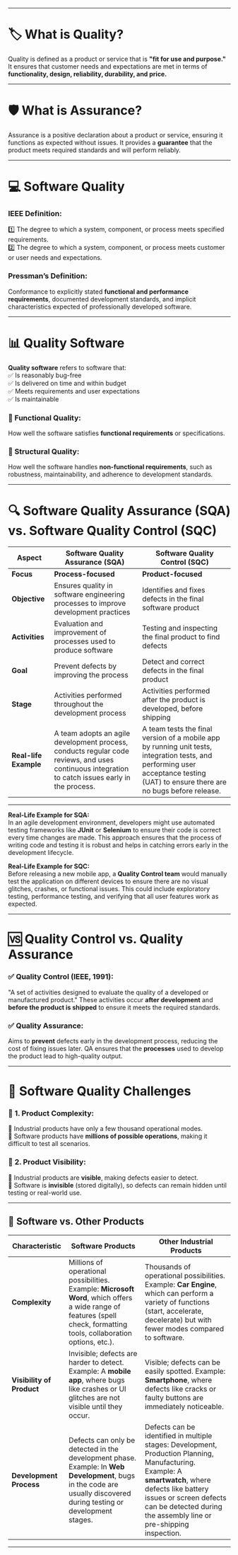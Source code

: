 
---

# 🏷️ **What is Quality?**  

Quality is defined as a product or service that is **"fit for use and purpose."** It ensures that customer needs and expectations are met in terms of **functionality, design, reliability, durability, and price.**  

---

# 🛡️ **What is Assurance?**  

Assurance is a positive declaration about a product or service, ensuring it functions as expected without issues. It provides a **guarantee** that the product meets required standards and will perform reliably.  

---

# 💻 **Software Quality**  

### **IEEE Definition:**  
1️⃣ The degree to which a system, component, or process meets specified requirements.  
2️⃣ The degree to which a system, component, or process meets customer or user needs and expectations.  

### **Pressman’s Definition:**  
Conformance to explicitly stated **functional and performance requirements**, documented development standards, and implicit characteristics expected of professionally developed software.  

---

# 📊 **Quality Software**  

**Quality software** refers to software that:  
✅ Is reasonably bug-free  
✅ Is delivered on time and within budget  
✅ Meets requirements and user expectations  
✅ Is maintainable  

### **🔹 Functional Quality:**  
How well the software satisfies **functional requirements** or specifications.  

### **🔹 Structural Quality:**  
How well the software handles **non-functional requirements**, such as robustness, maintainability, and adherence to development standards.  


---

# 🔍 **Software Quality Assurance (SQA) vs. Software Quality Control (SQC)**  

| **Aspect**                      | **Software Quality Assurance (SQA)**                                            | **Software Quality Control (SQC)**                                           |
|----------------------------------|---------------------------------------------------------------------------------|-------------------------------------------------------------------------------|
| **Focus**                        | **Process-focused**                                                             | **Product-focused**                                                          |
| **Objective**                    | Ensures quality in software engineering processes to improve development practices | Identifies and fixes defects in the final software product                   |
| **Activities**                   | Evaluation and improvement of processes used to produce software                 | Testing and inspecting the final product to find defects                     |
| **Goal**                         | Prevent defects by improving the process                                        | Detect and correct defects in the final product                               |
| **Stage**                        | Activities performed throughout the development process                         | Activities performed after the product is developed, before shipping         |
| **Real-life Example**            | A team adopts an agile development process, conducts regular code reviews, and uses continuous integration to catch issues early in the process. | A team tests the final version of a mobile app by running unit tests, integration tests, and performing user acceptance testing (UAT) to ensure there are no bugs before release. |

---

**Real-Life Example for SQA:**  
In an agile development environment, developers might use automated testing frameworks like **JUnit** or **Selenium** to ensure their code is correct every time changes are made. This approach ensures that the process of writing code and testing it is robust and helps in catching errors early in the development lifecycle.

**Real-Life Example for SQC:**  
Before releasing a new mobile app, a **Quality Control team** would manually test the application on different devices to ensure there are no visual glitches, crashes, or functional issues. This could include exploratory testing, performance testing, and verifying that all user features work as expected.

---


# 🆚 **Quality Control vs. Quality Assurance**  

### ✅ **Quality Control (IEEE, 1991):**  
"A set of activities designed to evaluate the quality of a developed or manufactured product." These activities occur **after development** and **before the product is shipped** to ensure it meets the required standards.  

### ✅ **Quality Assurance:**  
Aims to **prevent** defects early in the development process, reducing the cost of fixing issues later. QA ensures that the **processes** used to develop the product lead to high-quality output.  

---

# 🚧 **Software Quality Challenges**  

### 🔹 **1. Product Complexity:**  
🔸 Industrial products have only a few thousand operational modes.  
🔸 Software products have **millions of possible operations**, making it difficult to test all scenarios.  

### 🔹 **2. Product Visibility:**  
🔸 Industrial products are **visible**, making defects easier to detect.  
🔸 Software is **invisible** (stored digitally), so defects can remain hidden until testing or real-world use.  

---

## 🔄 **Software vs. Other Products**  

| **Characteristic**             | **Software Products**                             | **Other Industrial Products**                     |
|--------------------------------|---------------------------------------------------|--------------------------------------------------|
| **Complexity**                 | Millions of operational possibilities. Example: **Microsoft Word**, which offers a wide range of features (spell check, formatting tools, collaboration options, etc.). | Thousands of operational possibilities. Example: **Car Engine**, which can perform a variety of functions (start, accelerate, decelerate) but with fewer modes compared to software. |
| **Visibility of Product**      | Invisible; defects are harder to detect. Example: A **mobile app**, where bugs like crashes or UI glitches are not visible until they occur. | Visible; defects can be easily spotted. Example: **Smartphone**, where defects like cracks or faulty buttons are immediately noticeable. |
| **Development Process**        | Defects can only be detected in the development phase. Example: In **Web Development**, bugs in the code are usually discovered during testing or development stages. | Defects can be identified in multiple stages: Development, Production Planning, Manufacturing. Example: A **smartwatch**, where defects like battery issues or screen defects can be detected during the assembly line or pre-shipping inspection. |

---
